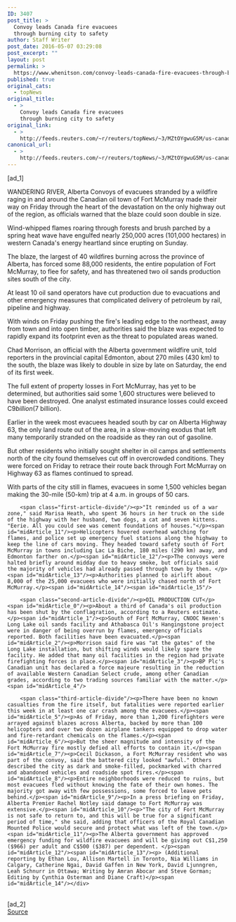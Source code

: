 ```yaml
---
ID: 3407
post_title: >
  Convoy leads Canada fire evacuees
  through burning city to safety
author: Staff Writer
post_date: 2016-05-07 03:29:08
post_excerpt: ""
layout: post
permalink: >
  https://www.whenitson.com/convoy-leads-canada-fire-evacuees-through-burning-city-to-safety/
published: true
original_cats:
  - topNews
original_title:
  - >
    Convoy leads Canada fire evacuees
    through burning city to safety
original_link:
  - >
    http://feeds.reuters.com/~r/reuters/topNews/~3/MZtOYgwuG5M/us-canada-wildfire-fortmcmurray-idUSKCN0XX16S
canonical_url:
  - >
    http://feeds.reuters.com/~r/reuters/topNews/~3/MZtOYgwuG5M/us-canada-wildfire-fortmcmurray-idUSKCN0XX16S
---
```

 [ad_1]
<br><div id="articleText">
<span id="midArticle_start"/>

<span id="midArticle_0"/><span class="focusParagraph" readability="6"><p><span class="articleLocation">WANDERING RIVER, Alberta</span> Convoys of evacuees stranded by a wildfire raging in and around the Canadian oil town of Fort McMurray made their way on Friday through the heart of the devastation on the only highway out of the region, as officials warned that the blaze could soon double in size.</p></span><span id="midArticle_1"/><p>Wind-whipped flames roaring through forests and brush parched by a spring heat wave have engulfed nearly 250,000 acres (101,000 hectares) in western Canada's energy heartland since erupting on Sunday.</p><span id="midArticle_2"/><p>The blaze, the largest of 40 wildfires burning across the province of Alberta, has forced some 88,000 residents, the entire population of Fort McMurray, to flee for safety, and has threatened two oil sands production sites south of the city.</p><span id="midArticle_3"/><p>At least 10 oil sand operators have cut production due to evacuations and other emergency measures that complicated delivery of petroleum by rail, pipeline and highway.</p><span id="midArticle_4"/><p>With winds on Friday pushing the fire's leading edge to the northeast, away from town and into open timber, authorities said the blaze was expected to rapidly expand its footprint even as the threat to populated areas waned.</p><span id="midArticle_5"/><p>Chad Morrison, an official with the Alberta government wildfire unit, told reporters in the provincial capital Edmonton, about 270 miles (430 km) to the south, the blaze was likely to double in size by late on Saturday, the end of its first week.</p><span id="midArticle_6"/><p>The full extent of property losses in Fort McMurray, has yet to be determined, but authorities said some 1,600 structures were believed to have been destroyed. One analyst estimated insurance losses could exceed C$9 billion ($7 billion).</p><span id="midArticle_7"/><p>Earlier in the week most evacuees headed south by car on Alberta Highway 63, the only land route out of the area, in a slow-moving exodus that left many temporarily stranded on the roadside as they ran out of gasoline. </p><span id="midArticle_8"/><p>But other residents who initially sought shelter in oil camps and settlements north of the city found themselves cut off in overcrowded conditions. They were forced on Friday to retrace their route back through Fort McMurray on Highway 63 as flames continued to spread.</p><span id="midArticle_9"/><p>With parts of the city still in flames, evacuees in some 1,500 vehicles began making the 30-mile (50-km) trip at 4 a.m. in groups of 50 cars.</p><span id="midArticle_10"/>
        
        <span class="first-article-divide"/><p>"It reminded us of a war zone," said Marisa Heath, who spent 36 hours in her truck on the side of the highway with her husband, two dogs, a cat and seven kittens. "Eerie. All you could see was cement foundations of houses."</p><span id="midArticle_11"/><p>Helicopters hovered overhead watching for flames, and police set up emergency fuel stations along the highway to keep the line of cars moving. They headed toward safety south of Fort McMurray in towns including Lac La Biche, 180 miles (290 km) away, and Edmonton farther on.</p><span id="midArticle_12"/><p>The convoys were halted briefly around midday due to heavy smoke, but officials said the majority of vehicles had already passed through town by then. </p><span id="midArticle_13"/><p>Authorities planned to airlift about 8,000 of the 25,000 evacuees who were initially chased north of Fort McMurray.</p><span id="midArticle_14"/><span id="midArticle_15"/>
        
        <span class="second-article-divide"/><p>OIL PRODUCTION CUT</p><span id="midArticle_0"/><p>About a third of Canada's oil production has been shut by the conflagration, according to a Reuters estimate. </p><span id="midArticle_1"/><p>South of Fort McMurray, CNOOC Nexen's Long Lake oil sands facility and Athabasca Oil's Hangingstone project were in danger of being overrun by flames, emergency officials reported. Both facilities have been evacuated.</p><span id="midArticle_2"/><p>Morrison said fire was "at the gates" of the Long Lake installation, but shifting winds would likely spare the facility. He added that many oil facilities in the region had private firefighting forces in place.</p><span id="midArticle_3"/><p>BP Plc's Canadian unit has declared a force majeure resulting in the reduction of available Western Canadian Select crude, among other Canadian grades, according to two trading sources familiar with the matter.</p><span id="midArticle_4"/>
        
        <span class="third-article-divide"/><p>There have been no known casualties from the fire itself, but fatalities were reported earlier this week in at least one car crash among the evacuees.</p><span id="midArticle_5"/><p>As of Friday, more than 1,200 firefighters were arrayed against blazes across Alberta, backed by more than 100 helicopters and over two dozen airplane tankers equipped to drop water and fire-retardant chemicals on the flames.</p><span id="midArticle_6"/><p>But the sheer magnitude and intensity of the Fort McMurray fire mostly defied all efforts to contain it.</p><span id="midArticle_7"/><p>Cecil Dickason, a Fort McMurray resident who was part of the convoy, said the battered city looked "awful." Others described the city as dark and smoke-filled, pockmarked with charred and abandoned vehicles and roadside spot fires.</p><span id="midArticle_8"/><p>Entire neighborhoods were reduced to ruins, but most evacuees fled without knowing the fate of their own homes. The majority got away with few possessions, some forced to leave pets behind.</p><span id="midArticle_9"/><p>In a press briefing on Friday, Alberta Premier Rachel Notley said damage to Fort McMurray was extensive.</p><span id="midArticle_10"/><p>"The city of Fort McMurray is not safe to return to, and this will be true for a significant period of time," she said, adding that officers of the Royal Canadian Mounted Police would secure and protect what was left of the town.</p><span id="midArticle_11"/><p>The Alberta government has approved emergency funding for wildfire evacuees and will be giving out C$1,250 ($966) per adult and C$500 ($387) per dependent. </p><span id="midArticle_12"/><span id="midArticle_13"/><p> (Additional reporting by Ethan Lou, Allison Martell in Toronto, Nia Williams in Calgary, Catherine Ngai, David Gaffen in New York, David Ljunngren, Leah Schnurr in Ottawa; Writing by Amran Abocar and Steve Gorman; Editing by Cynthia Osterman and Diane Craft)</p><span id="midArticle_14"/></div>
<br>[ad_2]
<br><a href="http://feeds.reuters.com/~r/reuters/topNews/~3/MZtOYgwuG5M/us-canada-wildfire-fortmcmurray-idUSKCN0XX16S">Source </a>